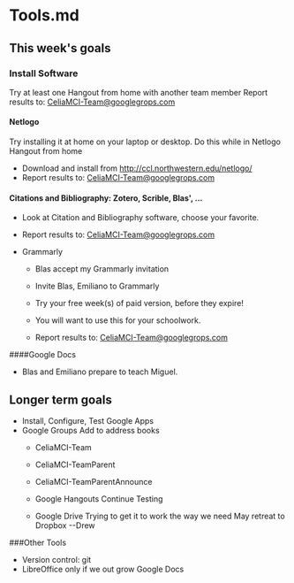 # Tools.md
## This week's goals
### Install Software

Try at least one Hangout from home with another team member
Report results to: CeliaMCI-Team@googlegrops.com

#### Netlogo
Try installing it at home on your laptop or desktop. 
Do this while in Netlogo Hangout from home
* Download and install from http://ccl.northwestern.edu/netlogo/
* Report results to: CeliaMCI-Team@googlegrops.com

#### Citations and Bibliography: Zotero, Scrible, Blas', ...
* Look at Citation and Bibliography software, choose your favorite.
* Report results to: CeliaMCI-Team@googlegrops.com

* Grammarly
  * Blas accept my Grammarly invitation 
  * Invite Blas, Emiliano to Grammarly

  * Try your free week(s) of paid version, before they expire!  
  * You will want to use this for your schoolwork.
  * Report results to: CeliaMCI-Team@googlegrops.com

####Google Docs
  * Blas and Emiliano prepare to teach Miguel.

## Longer term goals

* Install, Configure, Test Google Apps
* Google Groups Add to address books
  * CeliaMCI-Team 
  * CeliaMCI-TeamParent
  * CeliaMCI-TeamParentAnnounce

  * Google Hangouts
        Continue Testing

  * Google Drive
        Trying to get it to work the way we need
        May retreat to Dropbox
        --Drew

###Other Tools
* Version control: git
* LibreOffice only if we out grow Google Docs

